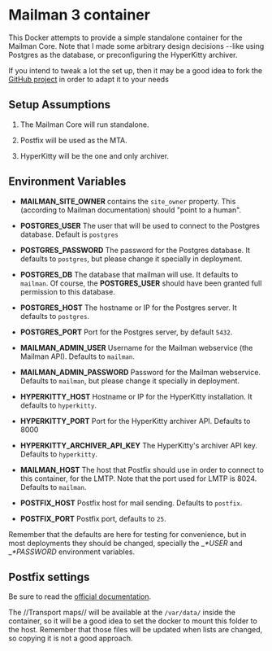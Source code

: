 
# Mailman 3 container

This Docker attempts to provide a simple standalone container for
the Mailman Core. Note that I made some arbitrary design decisions 
--like using Postgres as the database, or preconfiguring the HyperKitty
archiver.

If you intend to tweak a lot the set up, then it may be a good idea 
to fork the [GitHub project](https://github.com/alexbarcelo/docker-mailman)
in order to adapt it to your needs

## Setup Assumptions 

  1. The Mailman Core will run standalone.
  
  2. Postfix will be used as the MTA.
  
  3. HyperKitty will be the one and only archiver.

## Environment Variables

  - __MAILMAN_SITE_OWNER__ contains the `site_owner` property. This 
  (according to Mailman documentation) should "point to a human".
  
  - __POSTGRES_USER__ The user that will be used to connect to the
  Postgres database. Default is `postgres`
  
  - __POSTGRES_PASSWORD__ The password for the Postgres database. It 
  defaults to `postgres`, but please change it specially in deployment.
  
  - __POSTGRES_DB__ The database that mailman will use. It 
  defaults to `mailman`. Of course, the __POSTGRES_USER__ should have 
  been granted full permission to this database.
  
  - __POSTGRES_HOST__ The hostname or IP for the Postgres server. It
  defaults to `postgres`.
  
  - __POSTGRES_PORT__ Port for the Postgres server, by default `5432`.
  
  - __MAILMAN_ADMIN_USER__ Username for the Mailman webservice 
  (the Mailman API). Defaults to `mailman`.
  
  - __MAILMAN_ADMIN_PASSWORD__ Password for the Mailman webservice. 
  Defaults to `mailman`, but please change it specially in deployment.

  - __HYPERKITTY_HOST__ Hostname or IP for the HyperKitty installation.
  It defaults to `hyperkitty`.
  
  - __HYPERKITTY_PORT__ Port for the HyperKitty archiver API. Defaults 
  to 8000
  
  - __HYPERKITTY_ARCHIVER_API_KEY__ The HyperKitty's archiver API key.
  Defaults to `hyperkitty`.
  
  - __MAILMAN_HOST__ The host that Postfix should use in order to 
  connect to this container, for the LMTP. Note that the port used
  for LMTP is 8024. Defaults to `mailman`.
  
  - __POSTFIX_HOST__ Postfix host for mail sending. Defaults to `postfix`.
  
  - __POSTFIX_PORT__ Postfix port, defaults to `25`.

Remember that the defaults are here for testing for convenience, but in
most deployments they should be changed, specially the __*_USER__ and 
__*_PASSWORD__ environment variables.

## Postfix settings

Be sure to read the [official documentation](http://mailman.readthedocs.org/en/release-3.0/src/mailman/docs/MTA.html#postfix).

The //Transport maps// will be available at the `/var/data/` inside the
container, so it will be a good idea to set the docker to mount this 
folder to the host. Remember that those files will be updated when
lists are changed, so copying it is not a good approach.
